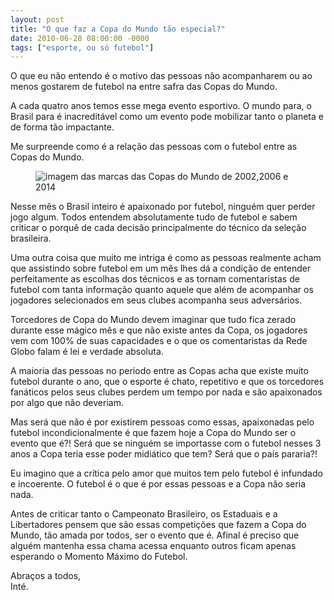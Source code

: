 ```yaml
---
layout: post
title: "O que faz a Copa do Mundo tão especial?"
date: 2010-06-28 08:00:00 -0000
tags: ["esporte, ou só futebol"]
---
```

O que eu não entendo é o motivo das pessoas não acompanharem ou ao menos gostarem de futebol na entre safra das Copas do Mundo.

A cada quatro anos temos esse mega evento esportivo. O mundo para, o Brasil para é inacreditável como um evento pode mobilizar tanto o planeta e de forma tão impactante.

Me surpreende como é a relação das pessoas com o futebol entre as Copas do Mundo.
<figure class="gallery-post-flutua">
    <img src="{{ site.baseurl }}/assets/fotos/2010/06/Copas-do-mundo.jpg" alt="imagem das marcas das Copas do Mundo de 2002,2006 e 2014" title="imagem das marcas das Copas do Mundo de 2002,2006 e 2014">
</figure>
Nesse mês o Brasil inteiro é apaixonado por futebol, ninguém quer perder jogo algum. Todos entendem absolutamente tudo de futebol e sabem criticar o porquê de cada decisão principalmente do técnico da seleção brasileira.

Uma outra coisa que muito me intriga é como as pessoas realmente acham que assistindo sobre futebol em um mês lhes dá a condição de entender perfeitamente as escolhas dos técnicos e as tornam comentaristas de futebol com tanta informação quanto aquele que além de acompanhar os jogadores selecionados em seus clubes acompanha seus adversários.

Torcedores de Copa do Mundo devem imaginar que tudo fica zerado durante esse mágico mês e que não existe antes da Copa, os jogadores vem com 100% de suas capacidades e o que os comentaristas da Rede Globo falam é lei e verdade absoluta.

A maioria das pessoas no período entre as Copas acha que existe muito futebol durante o ano, que o esporte é chato, repetitivo e que os torcedores fanáticos pelos seus clubes perdem um tempo por nada e são apaixonados por algo que não deveriam.

Mas será que não é por existirem pessoas como essas, apaixonadas pelo futebol incondicionalmente é que fazem hoje a Copa do Mundo ser o evento que é?! Será que se ninguém se importasse com o futebol nesses 3 anos a Copa teria esse poder midiático que tem? Será que o país pararia?!

Eu imagino que a crítica pelo amor que muitos tem pelo futebol é infundado e incoerente. O futebol é o que é por essas pessoas e a Copa não seria nada.

Antes de criticar tanto o Campeonato Brasileiro, os Estaduais e a Libertadores pensem que são essas competições que fazem a Copa do Mundo, tão amada por todos, ser o evento que é. Afinal é preciso que alguém mantenha essa chama acessa enquanto outros ficam apenas esperando o Momento Máximo do Futebol.

Abraços a todos,  
Inté.
